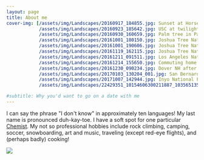 ```yaml
---
layout: page
title: About me
cover-img: [/assets/img/Landscapes/20160917_184855.jpg: Sunset at Horse Flats Campground - Los Angeles National Forest 2016,
            /assets/img/Landscapes/20160923_185642.jpg: USC at twilight 2016,
            /assets/img/Landscapes/20160930_160659.jpg: Palm tree in Palms LA 2018,
            /assets/img/Landscapes/20161001_180150.jpg: Joshua Tree National Park 2017,
            /assets/img/Landscapes/20161001_190606.jpg: Joshua Tree National Park 2017,
            /assets/img/Landscapes/20161119_162115.jpg: Joshua Tree National Park 2017,
            /assets/img/Landscapes/20161211_091511.jpg: Los Angeles National Forest 2017,
            /assets/img/Landscapes/20161214_155650.jpg: Commuting home in Los Angeles 2018,
            /assets/img/Landscapes/20161230_090234.jpg: Dover NH after a blizzard 2019,
            /assets/img/Landscapes/20170103_130204_001.jpg: San Bernardino mountains from a plane 2018,
            /assets/img/Landscapes/20171007_142944.jpg: Inyo National Forest 2017,
            /assets/img/Landscapes/22429351_10154606300211887_1035651355_o.jpg: Inyo National Forest 2017]

#subtitle: Why you'd want to go on a date with me
---
```


I can say the phrase "I don't know" in approximately ten languages! My last name is pronounced duh-kay-toe. I have a soft spot for one particular [Chemist](https://www.linkedin.com/in/lilydecato/). My not so professional hobbies include rock climbing, camping, soccer, snowboarding, art and music, traveling (except red-eye flights), and (perhaps badly) cooking!

![](../assets/img/me_personal.png)
